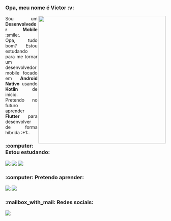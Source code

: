 <h3>Opa, meu nome é Victor :v:</h3>
<img align="right" width="400" src="https://user-images.githubusercontent.com/66436169/108850732-71e6fa00-75c2-11eb-94cb-343f468507b2.png">
<p align="justify">
  Sou um <strong>Desenvolvedor Mobile</strong> :smile:.<br>
  Opa, tudo bom? Estou estudando para me tornar um desenvolvedor mobile focado em <strong>Android Nativo</strong> usando <strong>Kotlin</strong> de inicio. Pretendo no futuro aprender <strong>Flutter</strong> para desenvolver de forma híbrida :+1:.
</p>
 <h3 align="left">:computer: Estou estudando:</h3>
<p align="left">
  <img src="https://img.shields.io/badge/Kotlin-0095D5?style=for-the-badge&logo=kotlin&logoColor=white">
  <img src="https://img.shields.io/badge/Android-3DDC84?style=for-the-badge&logo=android&logoColor=white">
  <img src="https://img.shields.io/badge/Java-F80000?style=for-the-badge&logo=java&logoColor=white">
</p>
<h3 align="left">:computer: Pretendo aprender:</h3>
<p align="left">
  <img src="https://img.shields.io/badge/Spring-6DB33F?style=for-the-badge&logo=spring&logoColor=white">
  <img src="https://img.shields.io/badge/Flutter-02569B?style=for-the-badge&logo=flutter&logoColor=white">
</p>
  <h3 align="left">:mailbox_with_mail: Redes sociais:</h3>  
<p align="left">
  <a href="https://www.linkedin.com/in/victorbmaciel">
  <img src="https://img.shields.io/badge/LinkedIn-0077B5?style=for-the-badge&logo=linkedin&logoColor=white"></a>
</p>
